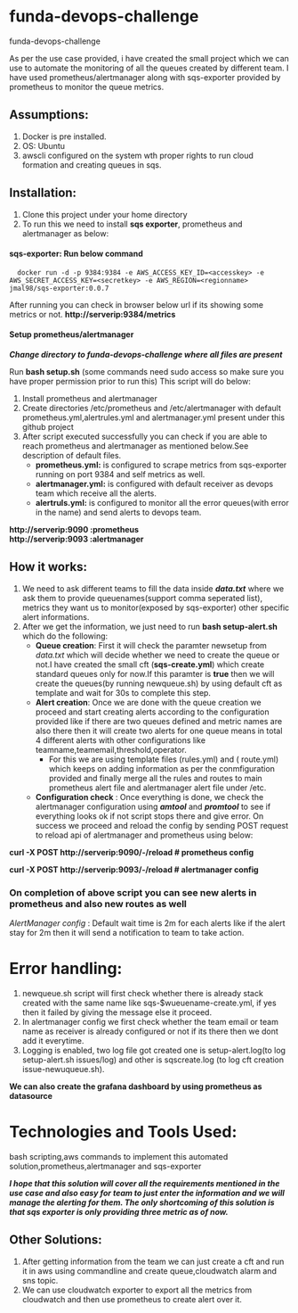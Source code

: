 # funda-devops-challenge
funda-devops-challenge

As per the use case provided, i have created the small project which we can use to automate the monitoring of all the queues created by different team.
I have used prometheus/alertmanager along with sqs-exporter provided by prometheus to monitor the queue metrics.

## Assumptions:
1. Docker is pre installed.
2. OS: Ubuntu
3. awscli configured on the system wth proper rights to run cloud formation and creating queues in sqs.


## Installation:
1. Clone this project under your home directory
2. To run this we need to install **sqs exporter**, prometheus and alertmanager as below:
#### sqs-exporter: Run below command
  ```
	docker run -d -p 9384:9384 -e AWS_ACCESS_KEY_ID=<accesskey> -e AWS_SECRET_ACCESS_KEY=<secretkey> -e AWS_REGION=<regionname>  jmal98/sqs-exporter:0.0.7 
 ```
 
After running you can check in browser below url if its showing some metrics or not.
  **http://serverip:9384/metrics**
	
 #### Setup prometheus/alertmanager
**_Change directory to funda-devops-challenge where all files are present_**
 
Run **bash setup.sh** (some commands need sudo access so make sure you have proper permission prior to run this)
This script will do below:
1. Install prometheus and alertmanager
2. Create directories /etc/prometheus and /etc/alertmanager with default prometheus.yml,alertrules.yml and alertmanager.yml present under this github project
3. After script executed successfully you can check if you are able to reach prometheus and alertmanager as mentioned below.See description of default files.
   - **prometheus.yml:** is configured to scrape metrics from sqs-exporter running on port 9384 and self metrics as well.
   - **alertmanager.yml:** is configured with default receiver as devops team which receive all the alerts.
   - **alertruls.yml:** is configured to monitor all the error queues(with error in the name) and send alerts to devops team.

**http://serverip:9090 :prometheus**  
**http://serverip:9093 :alertmanager**

## How it works:

1. We need to ask different teams to fill the data inside **_data.txt_** where we ask them to provide queuenames(support comma seperated list), metrics they want us to monitor(exposed by sqs-exporter) other specific alert informations.
2. After we get the information, we just need to run **bash setup-alert.sh** which do the following:
   - **Queue creation**: First it will check the paramter newsetup from *data.txt* which will decide whether we need to create the queue or not.I have created the small cft (**sqs-create.yml**) which create standard queues only for now.If this paramter is **true** then we will create the queues(by running newqueue.sh) by using default cft as template and wait for 30s to complete this step.
   - **Alert creation**: Once we are done with the queue creation we proceed and start creating alerts according to the configuration provided like if there are two queues defined and metric names are also there then it will create two alerts for one queue means in total 4 different alerts with other configurations like teamname,teamemail,threshold,operator.
       - For this we are using template files (rules.yml) and ( route.yml) which keeps on adding information as per the conmfiguration provided and finally merge all the rules and routes to main prometheus alert file and alertmanager alert file under /etc.
   - **Configuration check** : Once everything is done, we check the alertmanager configuration using **_amtool_** and **_promtool_** to see if everything looks ok if not script stops there and give error. On success we proceed and reload the config by sending POST request to reload api of alertmanager and prometheus using below:
   
**curl -X POST http://serverip:9090/-/reload  # prometheus config**

**curl -X POST http://serverip:9093/-/reload  # alertmanager config**

### On completion of above script you can see new alerts in prometheus and also new routes as well


_AlertManager config_ : Default wait time is 2m for each  alerts like if the alert stay for 2m then it will send a notification to team to take action.

# Error handling: 

1. newqueue.sh script will first check whether there is already stack created with the same name like sqs-$wueuename-create.yml, if yes    then it failed by giving the message else it proceed.
2. In alertmanager config we first check whether the team email or team name as receiver is already configured or not if its there then    we dont add it everytime.
3. Logging is enabled, two log file got created one is setup-alert.log(to log setup-alert.sh issues/log) and other is sqscreate.log (to log cft creation issue-newuqueue.sh).

**We can also create the grafana dashboard by using prometheus as datasource**


# Technologies and Tools Used:
bash scripting,aws commands to implement this automated solution,prometheus,alertmanager and sqs-exporter



**_I hope that this solution will cover all the requirements mentioned in the use case and also easy for team to just enter the information and we will manage the alerting for them.
The only **shortcoming** of this solution is that sqs exporter is only providing three metric as of now._**

## Other Solutions:
1. After  getting information from the team we can just create a cft and run it in aws using commandline and create queue,cloudwatch alarm and sns topic.
2. We can use cloudwatch exporter to export all the metrics from cloudwatch and then use prometheus to create alert over it.
